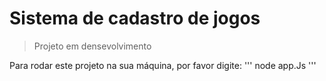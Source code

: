<h1> Sistema de cadastro de jogos </h1>

> Projeto em densevolvimento

Para rodar este projeto na sua máquina, por favor digite:
'''
node app.Js
'''
